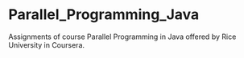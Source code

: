 # Parallel_Programming_Java
Assignments of course Parallel Programming in Java offered by Rice University in Coursera.
